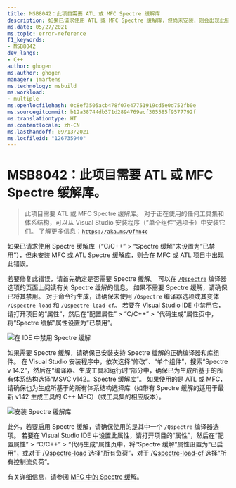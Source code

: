 ```yaml
---
title: MSB8042：此项目需要 ATL 或 MFC Spectre 缓解库
description: 如果已请求使用 ATL 或 MFC Spectre 缓解库，但尚未安装，则会出现此错误。
ms.date: 05/27/2021
ms.topic: error-reference
f1_keywords:
- MSB8042
dev_langs:
- C++
author: ghogen
ms.author: ghogen
manager: jmartens
ms.technology: msbuild
ms.workload:
- multiple
ms.openlocfilehash: 0c8ef3505acb478f07e47751919cd5e0d752fb0e
ms.sourcegitcommit: b12a38744db371d2894769ecf305585f9577792f
ms.translationtype: HT
ms.contentlocale: zh-CN
ms.lasthandoff: 09/13/2021
ms.locfileid: "126735940"
---
```

# <a name="msb8042-atl-or-mfc-libraries-with-spectre-mitigations-are-required-for-this-project"></a>MSB8042：此项目需要 ATL 或 MFC Spectre 缓解库。

> 此项目需要 ATL 或 MFC Spectre 缓解库。 对于正在使用的任何工具集和体系结构，可以从 Visual Studio 安装程序（“单个组件”选项卡）中安装它们。 了解更多信息：[`https://aka.ms/Ofhn4c`](https://aka.ms/Ofhn4c)

如果已请求使用 Spectre 缓解库（“C/C++” > “Spectre 缓解”未设置为“已禁用”），但未安装 MFC 或 ATL Spectre 缓解库，则会在 MFC 或 ATL 项目中出现此错误。

若要修复此错误，请首先确定是否需要 Spectre 缓解。 可以在 [`/Qspectre`](/cpp/build/reference/qspectre) 编译器选项的页面上阅读有关 Spectre 缓解的信息。 如果不需要 Spectre 缓解，请确保已将其禁用。 对于命令行生成，请确保未使用 `/Qspectre` 编译器选项或其变体 `/Qspectre-load` 和 `/Qspectre-load-cf`。 若要在 Visual Studio IDE 中禁用它，请打开项目的“属性”，然后在“配置属性” > “C/C++” > “代码生成”属性页中，将“Spectre 缓解”属性设置为“已禁用”。

![在 IDE 中禁用 Spectre 缓解](../media/errors/spectre-disable.png)

 如果需要 Spectre 缓解，请确保已安装支持 Spectre 缓解的正确编译器和库组件。 在 Visual Studio 安装程序中，依次选择“修改”、“单个组件”，搜索“Spectre v 14.2”，然后在“编译器、生成工具和运行时”部分中，确保已为生成所基于的所有体系结构选择“MSVC v142… Spectre 缓解库”。 如果使用的是 ATL 或 MFC，请确保也为生成所基于的所有体系结构选择库（如带有 Spectre 缓解的适用于最新 v142 生成工具的 C++ MFC）（或工具集的相应版本）。

![安装 Spectre 缓解库](../media/errors/spectre-install-components.png)

此外，若要启用 Spectre 缓解，请确保使用的是其中一个 `/Qspectre` 编译器选项。 若要在 Visual Studio IDE 中设置此属性，请打开项目的“属性”，然后在“配置属性” > “C/C++” > “代码生成”属性页中，将“Spectre 缓解”属性设置为“已启用”，或对于 [/Qspectre-load](/cpp/build/reference/qspectre-load) 选择“所有负荷”，对于 [/Qspectre-load-cf](/cpp/build/reference/qspectre-load-cf) 选择“所有控制流负荷”。

有关详细信息，请参阅 [MFC 中的 Spectre 缓解](https://devblogs.microsoft.com/cppblog/spectre-mitigations-in-msvc/)。
